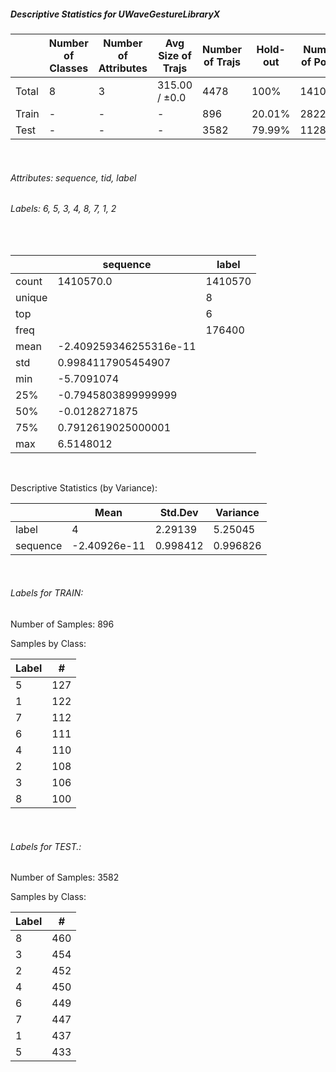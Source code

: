 ##### Descriptive Statistics for UWaveGestureLibraryX


|       |   Number of Classes |   Number of Attributes |   Avg Size of Trajs |   Number of Trajs | Hold-out   |   Number of Points |   Longest Size |   Shortest Size |
|-------|---------------------|------------------------|---------------------|-------------------|------------|--------------------|----------------|-----------------|
| Total | 8                   | 3                      | 315.00 / ±0.0       | 4478              | 100%       |            1410570 |            315 |             315 |
| Train | -                   | -                      | -                   | 896               | 20.01%     |             282240 |            315 |             315 |
| Test  | -                   | -                      | -                   | 3582              | 79.99%     |            1128330 |            315 |             315 |

&nbsp;

###### Attributes: sequence, tid, label


###### Labels: 6, 5, 3, 4, 8, 7, 1, 2

&nbsp;

|        | sequence               | label   |
|--------|------------------------|---------|
| count  | 1410570.0              | 1410570 |
| unique |                        | 8       |
| top    |                        | 6       |
| freq   |                        | 176400  |
| mean   | -2.409259346255316e-11 |         |
| std    | 0.9984117905454907     |         |
| min    | -5.7091074             |         |
| 25%    | -0.7945803899999999    |         |
| 50%    | -0.0128271875          |         |
| 75%    | 0.7912619025000001     |         |
| max    | 6.5148012              |         |

&nbsp;

Descriptive Statistics (by Variance): 


|          |         Mean |   Std.Dev |   Variance |
|----------|--------------|-----------|------------|
| label    |  4           |  2.29139  |   5.25045  |
| sequence | -2.40926e-11 |  0.998412 |   0.996826 |

&nbsp;

###### Labels for TRAIN:


Number of Samples: 896
Samples by Class:
|   Label |   # |
|---------|-----|
|       5 | 127 |
|       1 | 122 |
|       7 | 112 |
|       6 | 111 |
|       4 | 110 |
|       2 | 108 |
|       3 | 106 |
|       8 | 100 |

&nbsp;

###### Labels for TEST.:


Number of Samples: 3582
Samples by Class:
|   Label |   # |
|---------|-----|
|       8 | 460 |
|       3 | 454 |
|       2 | 452 |
|       4 | 450 |
|       6 | 449 |
|       7 | 447 |
|       1 | 437 |
|       5 | 433 |